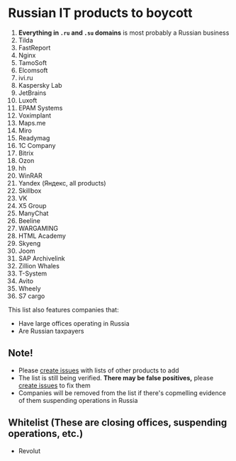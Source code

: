 # Russian IT products to boycott

1. **Everything in `.ru` and `.su` domains** is most probably a Russian business
2. Tilda
3. FastReport
4. Nginx
5. TamoSoft
6. Elcomsoft
7. ivi.ru
8. Kaspersky Lab
9. JetBrains
10. Luxoft
11. EPAM Systems
12. Voximplant
13. Maps.me
14. Miro
15. Readymag
16. 1C Company
17. Bitrix
18. Ozon
19. hh
20. WinRAR
21. Yandex (Яндекс, all products)
22. Skillbox
23. VK
24. X5 Group
25. ManyChat
26. Beeline
27. WARGAMING
28. HTML Academy
29. Skyeng
30. Joom
31. SAP Archivelink
32. Zillion Whales
33. T-System
34. Avito
35. Wheely
36. S7 cargo

This list also features companies that:
- Have large offices operating in Russia
- Are Russian taxpayers

## Note!
- Please [create issues](https://github.com/vshymanskyy/StandWithUkraine/issues/new) with lists of other products to add
- The list is still being verified. **There may be false positives,** please [create issues](https://github.com/vshymanskyy/StandWithUkraine/issues/new) to fix them
- Companies will be removed from the list if there's copmelling evidence of them suspending operations in Russia

## Whitelist (These are closing offices, suspending operations, etc.)
- Revolut
